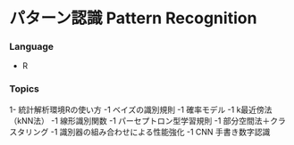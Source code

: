 # パターン認識 Pattern Recognition
### Language
- R

### Topics
1- 統計解析環境Rの使い方
-1 ベイズの識別規則
-1 確率モデル
-1 k最近傍法（kNN法）
-1 線形識別関数
-1 パーセプトロン型学習規則
-1 部分空間法＋クラスタリング
-1 識別器の組み合わせによる性能強化
-1 CNN 手書き数字認識　
